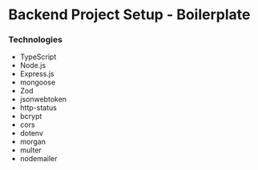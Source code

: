 # Backend Project Setup - Boilerplate

### Technologies

- TypeScript
- Node.js
- Express.js
- mongoose
- Zod
- jsonwebtoken
- http-status
- bcrypt
- cors
- dotenv
- morgan
- multer
- nodemailer
